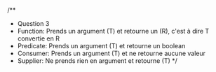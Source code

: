 /**

* Question 3
* Function: Prends un argument (T) et retourne un (R), c'est à dire T convertie en R
* Predicate: Prends un argument (T) et retourne un boolean
* Consumer: Prends un argument (T) et ne retourne aucune valeur
* Supplier: Ne prends rien en argument et retourne (T)
  */